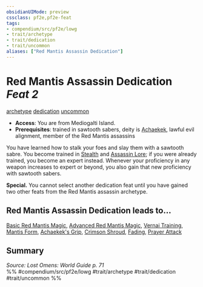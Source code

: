 ```yaml
---
obsidianUIMode: preview
cssclass: pf2e,pf2e-feat
tags:
- compendium/src/pf2e/lowg
- trait/archetype
- trait/dedication
- trait/uncommon
aliases: ["Red Mantis Assassin Dedication"]
---
```

# Red Mantis Assassin Dedication  *Feat 2*  
[archetype](../../Rules/traits/archetype.md)  [dedication](../../Rules/traits/dedication.md)  [uncommon](../../Rules/traits/uncommon.md)  

- **Access**: You are from Mediogalti Island.
- **Prerequisites**: trained in sawtooth sabers, deity is [Achaekek](../setting/deities/achaekek-logm.md), lawful evil alignment, member of the Red Mantis assassins

You have learned how to stalk your foes and slay them with a sawtooth sabre. You become trained in [Stealth](../skills.md#Stealth) and [Assassin Lore](../skills.md#Lore); if you were already trained, you become an expert instead. Whenever your proficiency in any weapon increases to expert or beyond, you also gain that new proficiency with sawtooth sabers.

**Special.** You cannot select another dedication feat until you have gained two other feats from the Red Mantis assassin archetype.

## Red Mantis Assassin Dedication leads to...

[Basic Red Mantis Magic](basic-red-mantis-magic-lowg.md), [Advanced Red Mantis Magic](advanced-red-mantis-magic-lowg.md), [Vernai Training](vernai-training-lol.md), [Mantis Form](mantis-form-lowg.md), [Achaekek's Grip](achaekeks-grip-lol.md), [Crimson Shroud](crimson-shroud-lowg.md), [Fading](fading-lol.md), [Prayer Attack](prayer-attack-lol.md)

## Summary

*Source: Lost Omens: World Guide p. 71*  
%% #compendium/src/pf2e/lowg #trait/archetype #trait/dedication #trait/uncommon %%